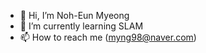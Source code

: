 - 👋 Hi, I’m Noh-Eun Myeong
- 🌱 I’m currently learning SLAM
- 📫 How to reach me (myng98@naver.com)

<!---
myeong98/myeong98 is a ✨ special ✨ repository because its `README.md` (this file) appears on your GitHub profile.
You can click the Preview link to take a look at your changes.
--->
